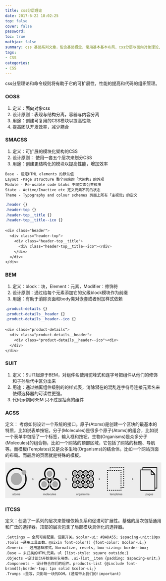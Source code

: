 ```yaml
---
title: css分层理论
date: 2017-6-22 18:02:25
top: false
cover: false
password:
toc: true
mathjax: false
summary: css 基础系列文章，包含基础概念、常用基本基本布局、css分层与面向对象理论、css动画与3D、css与处理器等基础知识
tags:
- CSS
categories:
- CSS
---
```


css分层理论和命令规则将有助于它的可扩展性，性能的提高和代码的组织管理。

### OOSS
1. 定义：面向对象css
2. 设计原则：表现与结构分离，容器与内容分离
3. 用途：创建可复用的CSS模块以提高性能
4. 提高团队开发效率，减少耦合

### SMACSS
1. 定义：可扩展的模块化架构的CSS
2. 设计原则： 使用一套五个层次来划分CSS
3. 用途：创建更结构化的模块以提高性能，增加效率
  ```
  Base - 设定HTML elements 的默认值
  Layout -Page structure 整个网站的「大架构」的外观   
  Module - Re-usable code bloks 不同页面公共模块 
  State - Active/Inactive etc 定义元素不同的状态 
  Theme - Typography and colour schemes 页面上所有「主视觉」的定义 
  ```
    
  ```css
  .header {}
  .header-top {}
  .header-top__title {}
  .header-top__title--ico {}

  <div class="header">
    <div class="header-top">
      <div class="header-top__title">
        <div class="header-top__title--ico"></div>
      </div>
    </div>
  </div>
  ```

### BEM
1. 定义：block：块，Element：元素，Modifier：修饰符 
2. 设计原则：通过给每个元素添加它的父级block模块作为前缀
3. 用途：有助于消除页面和body类对嵌套或者附加样式依赖
  ```css
  .product-details {}
  .product-details__header {}
  .product-details__header--ico {}

  <div class="product-details">
    <div class="product-details__header">
      <div class="product-details__header--ico"><div> 
    </div>
  </div>
  ```

### SUIT
1. 定义：SUIT起源于BEM，对组件名使用驼峰式和连字号把组件从他们的修饰和子孙后代中区分出来
2. 用途：通过抽离组件级别的的样式表，消除潜在的混乱连字符号连接元素名来使得选择器的可读性更强。
3. 代码示例同BEM 只不过是抽离的组件

### ACSS

定义： 考虑如何设计一个系统的接口。原子(Atoms)是创建一个区块的最基本的特质，比如说表单按钮。分子(Molecules)是很多个原子(Atoms)的组合，比如说一个表单中包括了一个标签，输入框和按钮。生物(Organisms)是众多分子(Molecules)的组合物，比如一个网站的顶部区域，它包括了网站的标题、导航等。而模板(Templates)又是众多生物(Organisms)的结合体。比如一个网站页面的布局。而最后的页面就是特殊的模板。

![](/images/Acss.jpg)

### ITCSS

定义：创造了一系列的层次来管理依赖关系和促进可扩展性。基础的层次包括通用和广泛的选择器。顶部的层次包含了局部模块具体化的选择器。

```
.Settings — 全局可用配置，设置开关。$color-ui: #BADA55; $spacing-unit:10px
.Tools —通用工具函数。@mixin font-color() {font-color: $color-ui;}
.Generic — 通用基础样式。Normalize, resets, box-sizing: border-box;
.Base — 未归类的HTML元素。ul {list-style: square outside;}
.Objects —设计部分开始使用专用类。.ui-list__item {padding: $spacing-unit;}
.Components — 设计符合你们的组件。products-list {@include font-brand();border-top: 1px solid $color-ui;}
.Trumps —重写，只影响一块的DOM。(通常带上我们的!important)

```
